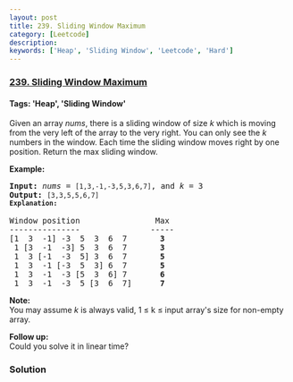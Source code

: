 ```yaml
---
layout: post
title: 239. Sliding Window Maximum
category: [Leetcode]
description: 
keywords: ['Heap', 'Sliding Window', 'Leetcode', 'Hard']
---
```

### [239. Sliding Window Maximum](https://leetcode.com/problems/sliding-window-maximum)

#### Tags: 'Heap', 'Sliding Window'

<div class="content__u3I1 question-content__JfgR"><div><p>Given an array <em>nums</em>, there is a sliding window of size <em>k</em> which is moving from the very left of the array to the very right. You can only see the <em>k</em> numbers in the window. Each time the sliding window moves right by one position. Return the max sliding window.</p>
<p><strong>Example:</strong></p>
<pre><strong>Input:</strong> <em>nums</em> = <code>[1,3,-1,-3,5,3,6,7]</code>, and <em>k</em> = 3
<strong>Output: </strong><code>[3,3,5,5,6,7] 
<strong>Explanation: 
</strong></code>
Window position                Max
---------------               -----
[1  3  -1] -3  5  3  6  7       <strong>3</strong>
 1 [3  -1  -3] 5  3  6  7       <strong>3</strong>
 1  3 [-1  -3  5] 3  6  7      <strong> 5</strong>
 1  3  -1 [-3  5  3] 6  7       <strong>5</strong>
 1  3  -1  -3 [5  3  6] 7       <strong>6</strong>
 1  3  -1  -3  5 [3  6  7]      <strong>7</strong>
</pre>
<p><strong>Note: </strong><br/>
You may assume <em>k</em> is always valid, 1 ≤ k ≤ input array's size for non-empty array.</p>
<p><strong>Follow up:</strong><br/>
Could you solve it in linear time?</p></div></div>

### Solution
